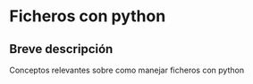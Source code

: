 # Ficheros con python
## Breve descripción
 
Conceptos relevantes sobre como manejar ficheros con python
